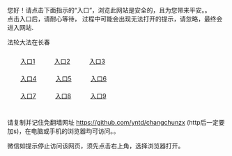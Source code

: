 您好！请点击下面指示的“入口”，浏览此网站是安全的，且为您带来平安。。 <br/>
点击入口后，请耐心等待， 过程中可能会出现无法打开的提示，请忽略，最终会进入网站. </br>

法轮大法在长春<br/>
<div style="padding:10px"><a style="margin:20px" target="_blank" href="https://d22ci37hf2u6gx.cloudfront.net/2Qpsp?mwwyakhl" id="ccLink1" rel="nofollow">入口1</a> <a target="_blank" style="margin:20px" href="https://d1y4ngu5i10oyy.cloudfront.net/2Qpsp?dtgbfrl" id="ccLink2" rel="nofollow">入口2</a> <a style="margin:20px" target="_blank" href="https://d2rmsfrza6gxo1.cloudfront.net/2Qpsp?tvamqrct" id="ccLink3" rel="nofollow">入口3</a></div>

<div style="padding:10px" ><a style="margin:20px" target="_blank" href="https://d22ci37hf2u6gx.cloudfront.net/2Qpsp?mwwyakhl" id="ccLink4" rel="nofollow">入口4</a> <a style="margin:20px" href="https://d1y4ngu5i10oyy.cloudfront.net/2Qpsp?dtgbfrl" target="_blank" id="ccLink5" rel="nofollow">入口5</a> <a style="margin:20px" href="https://d2rmsfrza6gxo1.cloudfront.net/2Qpsp?tvamqrct" target="_blank" id="ccLink6" rel="nofollow">入口6</a></div>

<div style="padding:10px"><a style="margin:20px" target="_blank" href="https://d22ci37hf2u6gx.cloudfront.net/2Qpsp?mwwyakhl" id="ccLink7" rel="nofollow">入口7</a> <a style="margin:20px" href="https://d1y4ngu5i10oyy.cloudfront.net/2Qpsp?dtgbfrl" target="_blank" id="ccLink8" rel="nofollow">入口8</a> <a style="margin:20px" target="_blank" href="https://d2rmsfrza6gxo1.cloudfront.net/2Qpsp?tvamqrct" id="ccLink9" rel="nofollow">入口9</a></div>

<br/>



请复制并记住免翻墙网址 https://github.com/yntd/changchunzx (http后一定要加s)，在电脑或手机的浏览器均可访问。。<br/>

微信如提示停止访问该网页，须先点击右上角，选择浏览器打开。
